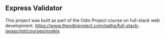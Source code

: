 ## Express Validator
This project was built as part of the Odin Project course on full-stack web development. 
https://www.theodinproject.com/paths/full-stack-javascript/courses/nodejs
